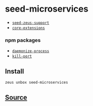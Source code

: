 
seed-microservices
====================









* [`seed-zeus-support`](seed-zeus-support.md)
* [`core-extensions`](core-extensions.md)
### npm packages
* [`daemonize-process`](http://npmjs.com/package/daemonize-process)
* [`kill-port`](http://npmjs.com/package/kill-port)


## Install
```bash
zeus unbox seed-microservices
```













## [Source](https://github.com/liquidapps-io/zeus-sdk/tree/master/boxes/groups/seeds/seed-microservices)